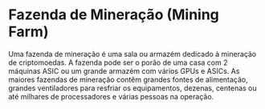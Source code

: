 # Fazenda de Mineração (Mining Farm)

Uma fazenda de mineração é uma sala ou armazém dedicado à mineração de criptomoedas. A fazenda pode ser o porão de uma casa com 2 máquinas ASIC ou um grande armazém com vários GPUs e ASICs. As maiores fazendas de mineração contêm grandes fontes de alimentação, grandes ventiladores para resfriar os equipamentos, dezenas, centenas ou até milhares de processadores e várias pessoas na operação.